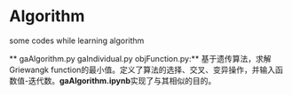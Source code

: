 # Algorithm
some codes while learning algorithm


** gaAlgorithm.py gaIndividual.py objFunction.py:** 基于遗传算法，求解Griewangk function的最小值。定义了算法的选择、交叉、变异操作，并输入函数值-迭代数。**gaAlgorithm.ipynb**实现了与其相似的目的。